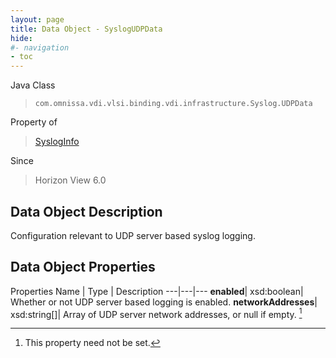 ```yaml
---
layout: page
title: Data Object - SyslogUDPData
hide:
#- navigation
- toc
---
```






Java Class
> `com.omnissa.vdi.vlsi.binding.vdi.infrastructure.Syslog.UDPData`

Property of
> [SyslogInfo](vdi.infrastructure.Syslog.SyslogInfo.md#field_detail)

Since
> Horizon View 6.0


## Data Object Description

Configuration relevant to UDP server based syslog logging.

## Data Object Properties
Properties
Name |  Type |  Description
---|---|---
**enabled**|  xsd:boolean|  Whether or not UDP server based logging is enabled.
**networkAddresses**|  xsd:string[]|  Array of UDP server network addresses, or null if empty. [^1]
 


 


[^1]: This property need not be set.
